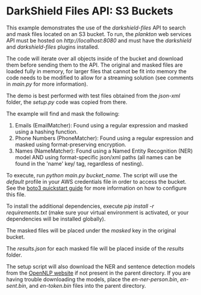 # DarkShield Files API: S3 Buckets

This example demonstrates the use of the *darkshield-files* API to search and 
mask files located on an S3 bucket. To run, the *plankton* web services API 
must be hosted on *http://localhost:8080* and must have the *darkshield* and 
*darkshield-files* plugins installed.

The code will iterate over all objects inside of the bucket and download them
before sending them to the API. The original and masked files are loaded
fully in memory, for larger files that cannot be fit into memory the code needs
to be modified to allow for a streaming solution (see comments in *main.py* for
more information).

The demo is best performed with test files obtained from the *json-xml* folder,
the *setup.py* code was copied from there.

The example will find and mask the following:

1. Emails (EmailMatcher): Found using a regular expression and masked using a 
hashing function.
2. Phone Numbers (PhoneMatcher): Found using a regular expression and masked 
using format-preserving encryption.
3. Names (NameMatcher): Found using a Named Entity Recognition (NER) model AND 
using format-specific json/xml paths (all names can be found in the 'name' key/
tag, regardless of nesting).

To execute, run *python main.py bucket_name*. The script will use the *default*
profile in your AWS credentials file in order to access the bucket. See the
[boto3 quickstart guide](https://boto3.amazonaws.com/v1/documentation/api/latest/guide/quickstart.html#configuration)
for more information on how to configure this file.

To install the additional dependencies, execute *pip install -r requirements.txt* 
(make sure your virtual environment is activated, or your dependencies will 
be installed globally).

The masked files will be placed under the *masked* key in the original bucket.

The *results.json* for each masked file will be placed inside of the *results*
folder.

The setup script will also download the NER and sentence detection models from 
the [OpenNLP website](http://opennlp.sourceforge.net/models-1.5/) if not present 
in the parent directory. If you are having trouble downloading the models, place 
the *en-ner-person.bin*, *en-sent.bin*, and *en-token.bin* files into the 
parent directory.
